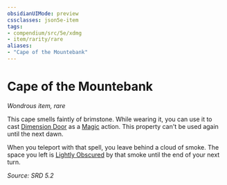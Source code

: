 ```yaml
---
obsidianUIMode: preview
cssclasses: json5e-item
tags:
- compendium/src/5e/xdmg
- item/rarity/rare
aliases: 
- "Cape of the Mountebank"
---
```

# Cape of the Mountebank
*Wondrous item, rare*  


This cape smells faintly of brimstone. While wearing it, you can use it to cast [Dimension Door](dimension-door-xphb.md) as a [Magic](actions.md#Magic) action. This property can't be used again until the next dawn.

When you teleport with that spell, you leave behind a cloud of smoke. The space you left is [Lightly Obscured](lightly-obscured-xphb.md) by that smoke until the end of your next turn.

*Source: SRD 5.2*